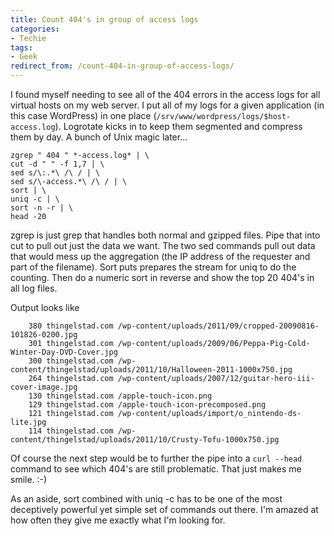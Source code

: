 ```yaml
---
title: Count 404's in group of access logs
categories:
- Techie
tags:
- Geek
redirect_from: /count-404-in-group-of-access-logs/
---
```


I found myself needing to see all of the 404 errors in the access logs for all virtual hosts on my web server. I put all of my logs for a given application (in this case WordPress) in one place (`/srv/www/wordpress/logs/$host-access.log`). Logrotate kicks in to keep them segmented and compress them by day.
A bunch of Unix magic later...



    
    
    zgrep " 404 " *-access.log* | \
    cut -d " " -f 1,7 | \
    sed s/\:.*\ /\ / | \
    sed s/\-access.*\ /\ / | \
    sort | \
    uniq -c | \
    sort -n -r | \
    head -20
    

zgrep is just grep that handles both normal and gzipped files. Pipe that into cut to pull out just the data we want. The two sed commands pull out data that would mess up the aggregation (the IP address of the requester and part of the filename). Sort puts prepares the stream for uniq to do the counting. Then do a numeric sort in reverse and show the top 20 404's in all log files.

Output looks like



    
    
        380 thingelstad.com /wp-content/uploads/2011/09/cropped-20090816-101826-0200.jpg
        301 thingelstad.com /wp-content/uploads/2009/06/Peppa-Pig-Cold-Winter-Day-DVD-Cover.jpg
        300 thingelstad.com /wp-content/thingelstad/uploads/2011/10/Halloween-2011-1000x750.jpg
        264 thingelstad.com /wp-content/uploads/2007/12/guitar-hero-iii-cover-image.jpg
        130 thingelstad.com /apple-touch-icon.png
        129 thingelstad.com /apple-touch-icon-precomposed.png
        121 thingelstad.com /wp-content/uploads/import/o_nintendo-ds-lite.jpg
        114 thingelstad.com /wp-content/thingelstad/uploads/2011/10/Crusty-Tofu-1000x750.jpg
    

Of course the next step would be to further the pipe into a `curl --head` command to see which 404's are still problematic. That just makes me smile. :-)

As an aside, sort combined with uniq -c has to be one of the most deceptively powerful yet simple set of commands out there. I'm amazed at how often they give me exactly what I'm looking for.
